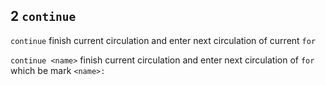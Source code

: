 ## 2 `continue` 
`continue` 
finish current circulation and enter next circulation of current `for` 

`continue <name>` 
finish current circulation and enter next circulation of `for` which be mark `<name>:` 
